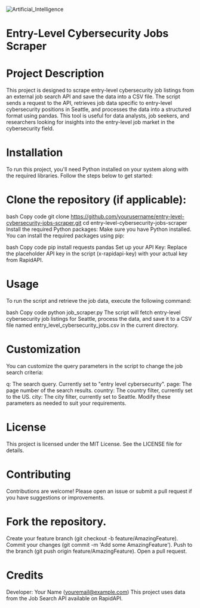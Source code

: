 ![Artificial_Intelligence](Artificial_Intelligence.jpeg)
# Entry-Level Cybersecurity Jobs Scraper
# Project Description
This project is designed to scrape entry-level cybersecurity job listings from an external job search API and save the data into a CSV file. The script sends a request to the API, retrieves job data specific to entry-level cybersecurity positions in Seattle, and processes the data into a structured format using pandas. This tool is useful for data analysts, job seekers, and researchers looking for insights into the entry-level job market in the cybersecurity field.

# Installation
To run this project, you'll need Python installed on your system along with the required libraries. Follow the steps below to get started:

# Clone the repository (if applicable):

bash
Copy code
git clone https://github.com/yourusername/entry-level-cybersecurity-jobs-scraper.git
cd entry-level-cybersecurity-jobs-scraper
Install the required Python packages: Make sure you have Python installed. You can install the required packages using pip:

bash
Copy code
pip install requests pandas
Set up your API Key: Replace the placeholder API key in the script (x-rapidapi-key) with your actual key from RapidAPI.

# Usage
To run the script and retrieve the job data, execute the following command:

bash
Copy code
python job_scraper.py
The script will fetch entry-level cybersecurity job listings for Seattle, process the data, and save it to a CSV file named entry_level_cybersecurity_jobs.csv in the current directory.

# Customization
You can customize the query parameters in the script to change the job search criteria:

q: The search query. Currently set to "entry level cybersecurity".
page: The page number of the search results.
country: The country filter, currently set to the US.
city: The city filter, currently set to Seattle.
Modify these parameters as needed to suit your requirements.

# License
This project is licensed under the MIT License. See the LICENSE file for details.

# Contributing
Contributions are welcome! Please open an issue or submit a pull request if you have suggestions or improvements.

# Fork the repository.
Create your feature branch (git checkout -b feature/AmazingFeature).
Commit your changes (git commit -m 'Add some AmazingFeature').
Push to the branch (git push origin feature/AmazingFeature).
Open a pull request.
# Credits
Developer: Your Name (youremail@example.com)
This project uses data from the Job Search API available on RapidAPI.

